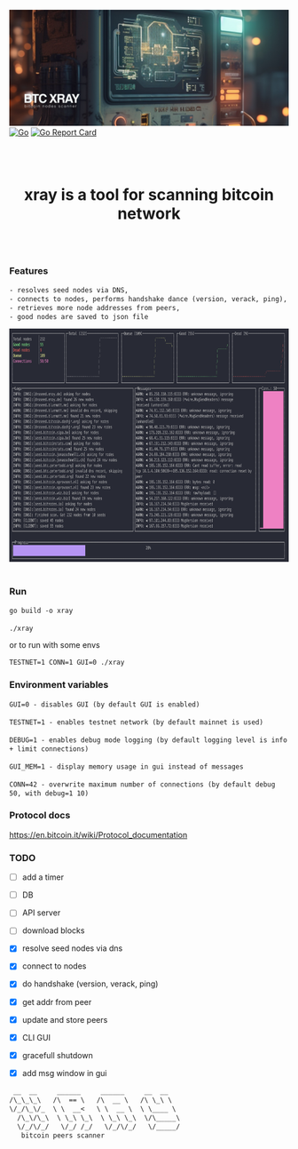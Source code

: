 ![Bitcoin nodes scanner](assets/banner.jpg)
[![Go](https://github.com/1F47E/go-btc-xray/actions/workflows/go.yml/badge.svg)](https://github.com/1F47E/go-btc-xray/actions/workflows/go.yml) [![Go Report Card](https://goreportcard.com/badge/1F47E/go-btc-xray)](https://goreportcard.com/report/1F47E/go-btc-xray)

<div align="center">
<br><br>
<h1>xray is a tool for scanning bitcoin network</h1>
<br><br>
</div>


### Features
```
- resolves seed nodes via DNS, 
- connects to nodes, performs handshake dance (version, verack, ping), 
- retrieves more node addresses from peers, 
- good nodes are saved to json file
```

<div align="center">
<a href="assets/screenshot.png">
<img src="assets/screenshot.png" height="420">
</a>
<br><br>
</div>



### Run
```
go build -o xray

./xray
```
or to run with some envs
```
TESTNET=1 CONN=1 GUI=0 ./xray 
```

### Environment variables
```
GUI=0 - disables GUI (by default GUI is enabled)

TESTNET=1 - enables testnet network (by default mainnet is used)

DEBUG=1 - enables debug mode logging (by default logging level is info + limit connections)

GUI_MEM=1 - display memory usage in gui instead of messages

CONN=42 - overwrite maximum number of connections (by default debug 50, with debug=1 10)
```

### Protocol docs
https://en.bitcoin.it/wiki/Protocol_documentation



### TODO
- [ ] add a timer
- [ ] DB 
- [ ] API server
- [ ] download blocks
- [x] resolve seed nodes via dns
- [x] connect to nodes
- [x] do handshake (version, verack, ping)
- [x] get addr from peer
- [x] update and store peers
- [x] CLI GUI
- [x] gracefull shutdown
- [x] add msg window in gui






```
 __  __     ______     ______     __  __    
/\_\_\_\   /\  == \   /\  __ \   /\ \_\ \   
\/_/\_\/_  \ \  __<   \ \  __ \  \ \____ \  
  /\_\/\_\  \ \_\ \_\  \ \_\ \_\  \/\_____\ 
  \/_/\/_/   \/_/ /_/   \/_/\/_/   \/_____/ 
   bitcoin peers scanner
```
